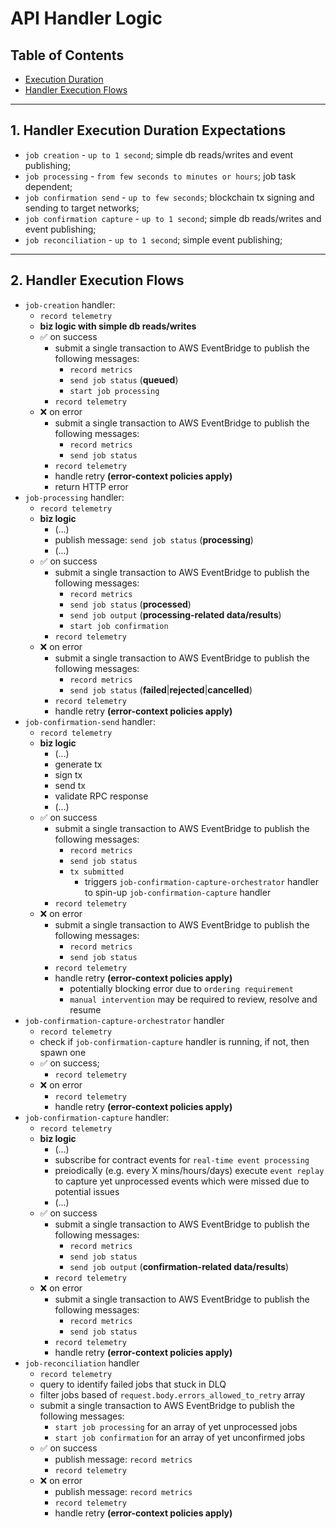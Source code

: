 # API Handler Logic

## Table of Contents

- [Execution Duration](#1-execution-duration)
- [Handler Execution Flows](#2-handler-execution-flows)

---

## 1. Handler Execution Duration Expectations
- `job creation` - `up to 1 second`; simple db reads/writes and event publishing;
- `job processing` - `from few seconds to minutes or hours`; job task dependent;
- `job confirmation send` - `up to few seconds`; blockchain tx signing and sending to target networks;
- `job confirmation capture` - `up to 1 second`; simple db reads/writes and event publishing;
- `job reconciliation` - `up to 1 second`; simple event publishing;

---

## 2. Handler Execution Flows
- `job-creation` handler:
    - `record telemetry`
    - **biz logic with simple db reads/writes**
    - ✅ on success
        - submit a single transaction to AWS EventBridge to publish the following messages: 
            - `record metrics`
            - `send job status` (**queued**)
            - `start job processing`
        - `record telemetry`
    - ❌ on error
        - submit a single transaction to AWS EventBridge to publish the following messages:
            - `record metrics`
            - `send job status`
        - `record telemetry`
        - handle retry **(error-context policies apply)**
        - return HTTP error
- `job-processing` handler:
    - `record telemetry`
    - **biz logic**
        - (...)
        - publish message: `send job status` (**processing**) 
        - (...)
    - ✅ on success
        - submit a single transaction to AWS EventBridge to publish the following messages: 
            - `record metrics`
            - `send job status` (**processed**)
            - `send job output` (**processing-related data/results**)
            - `start job confirmation`
        - `record telemetry`
    - ❌ on error
        - submit a single transaction to AWS EventBridge to publish the following messages:
            - `record metrics`
            - `send job status` (**failed**|**rejected**|**cancelled**)
        - `record telemetry`
        - handle retry **(error-context policies apply)**
- `job-confirmation-send` handler:
    - `record telemetry`
    - **biz logic**
      - (...)
      - generate tx
      - sign tx
      - send tx
      - validate RPC response
      - (...)
    - ✅ on success
        - submit a single transaction to AWS EventBridge to publish the following messages: 
            - `record metrics`
            - `send job status`
            - `tx submitted`
                - triggers `job-confirmation-capture-orchestrator` handler to spin-up `job-confirmation-capture` handler
        - `record telemetry`
    - ❌ on error
        - submit a single transaction to AWS EventBridge to publish the following messages:
            - `record metrics`
            - `send job status`
        - `record telemetry`
        - handle retry **(error-context policies apply)**
            - potentially blocking error due to `ordering requirement`
            - `manual intervention` may be required to review, resolve and resume
- `job-confirmation-capture-orchestrator` handler
    - `record telemetry`
    - check if `job-confirmation-capture` handler is running, if not, then spawn one
    - ✅ on success;
        - `record telemetry`
    - ❌ on error
        - `record telemetry`
        - handle retry **(error-context policies apply)**
- `job-confirmation-capture` handler:
    - `record telemetry`
    - **biz logic**
      - (...)
      - subscribe for contract events for `real-time event processing`
      - preiodically (e.g. every X mins/hours/days) execute `event replay` to capture yet unprocessed events which were missed due to potential issues
      - (...)
    - ✅ on success
        - submit a single transaction to AWS EventBridge to publish the following messages: 
            - `record metrics`
            - `send job status`
            - `send job output` (**confirmation-related data/results**)
        - `record telemetry`
    - ❌ on error
        - submit a single transaction to AWS EventBridge to publish the following messages:
            - `record metrics`
            - `send job status`
        - `record telemetry`
        - handle retry **(error-context policies apply)**
- `job-reconciliation` handler
    - `record telemetry`
    - query to identify failed jobs that stuck in DLQ
    - filter jobs based of `request.body.errors_allowed_to_retry` array
    - submit a single transaction to AWS EventBridge to publish the following messages: 
        - `start job processing` for an array of yet unprocessed jobs
        - `start job confirmation` for an array of yet unconfirmed jobs
    - ✅ on success
        - publish message: `record metrics`
        - `record telemetry`
    - ❌ on error
        - publish message: `record metrics`
        - `record telemetry`
        - handle retry **(error-context policies apply)**
